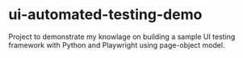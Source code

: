 # ui-automated-testing-demo
Project to demonstrate my knowlage on building a sample UI testing framework with Python and Playwright using page-object model.
